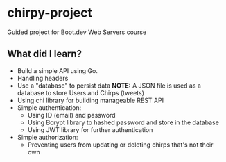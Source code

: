 # chirpy-project

Guided project for Boot.dev Web Servers course

## What did I learn?

- Build a simple API using Go.
- Handling headers
- Use a "database" to persist data
  **NOTE:** A JSON file is used as a database to store Users and Chirps (tweets)
- Using chi library for building manageable REST API
- Simple authentication:
  - Using ID (email) and password
  - Using Bcrypt library to hashed password and store in the database
  - Using JWT library for further authentication
- Simple authorization:
  - Preventing users from updating or deleting chirps that's not their own

